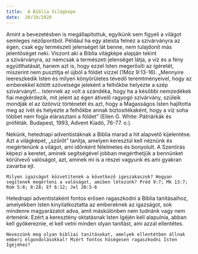 ```yaml
---
title:  A Biblia Világképe
date:  20/10/2020
---
```


Amint a bevezetésben is megállapítottuk, egyikünk sem figyeli a világot semleges nézőpontból. Például ha egy ateista felnéz a szivárványra az égen, csak egy természeti jelenséget lát benne, nem tulajdonít más jelentőséget neki. Viszont aki a Biblia világképe alapján tekint a szivárványra, az nemcsak a természeti jelenséget látja, a víz és a fény együtthatását, hanem azt is, hogy ezzel Isten megerősíti az ígéretét, miszerint nem pusztítja el újból a földet vízzel (1Móz 9:13-16). „Mennyire leereszkedik Isten és milyen könyörületes tévedő teremtményeivel, hogy az emberekkel kötött szövetsége jeleként a felhőkbe helyezte a szép szivárványt!… Istennek az volt a szándéka, hogy ha a későbbi nemzedékek fiai megkérdezik, mit jelent az égen átívelő ragyogó szivárvány, szüleik mondják el az özönvíz történetét és azt, hogy a Magasságos Isten hajlította meg az ívét és helyezte a felhőkbe annak biztosítékaként, hogy a víz soha többet nem fogja elárasztani a földet” (Ellen G. White: Pátriárkák és próféták. Budapest, 1993, Advent Kiadó, 76-77. o.).

Nekünk, hetednapi adventistáknak a Biblia marad a hit alapvető kijelentése. Azt a világképet, „szűrőt” tanítja, amelyen keresztül kell néznünk és megértenünk a világot, ami időnként félelmetes és bonyolult. A Szentírás képezi a keretet, aminek segítségével jobban megérthetjük a bennünket körülvevő valóságot, azt, aminek mi is a részei vagyunk és ami gyakran zavarba ejt.

`Milyen igazságot közvetítenek a következő igeszakaszok? Hogyan segítenek megérteni a valóságot, amiben létezünk? Préd 9:7; Mk 13:7; Róm 5:8; 8:28; Ef 6:12; Jel 20:5-6`

Hetednapi adventistaként fontos erősen ragaszkodni a Biblia tanításaihoz, amelyekben Isten kinyilatkoztatta az embereknek az igazságot, sok mindenre magyarázatot adva, amit máskülönben nem tudnánk vagy nem értenénk. Ezért a keresztény oktatásnak Isten Igéjén kell alapulnia, abban kell gyökereznie, el kell vetni minden olyan tanítást, ami azzal ellentétes.

`Nevezzünk meg olyan bibliai tanításokat, amelyek ellentétben állnak emberi elgondolásokkal! Miért fontos hűségesen ragaszkodni Isten Igéjéhez?`